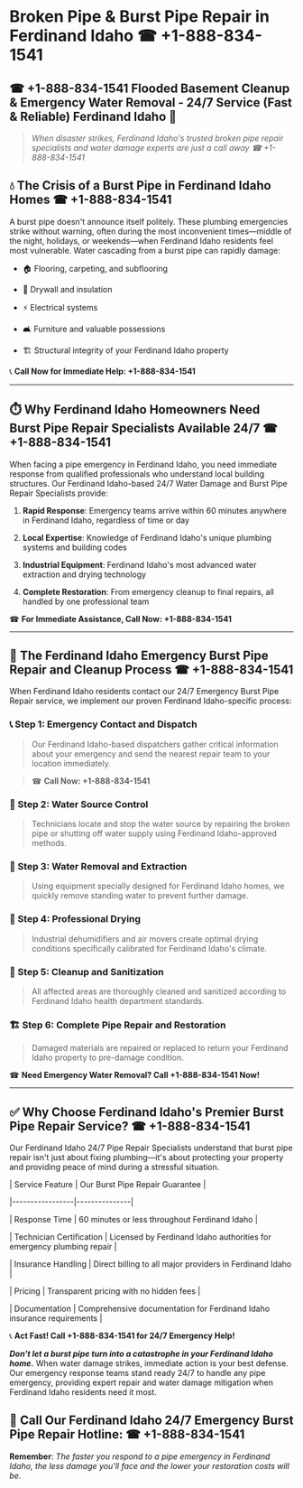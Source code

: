 # Broken Pipe & Burst Pipe Repair in Ferdinand Idaho ☎ +1-888-834-1541  
## ☎ +1-888-834-1541 Flooded Basement Cleanup & Emergency Water Removal - 24/7 Service (Fast & Reliable) Ferdinand Idaho 🚨  

> *When disaster strikes, Ferdinand Idaho's trusted broken pipe repair specialists and water damage experts are just a call away ☎ +1-888-834-1541*  

## 💧 The Crisis of a Burst Pipe in Ferdinand Idaho Homes ☎ +1-888-834-1541  

A burst pipe doesn't announce itself politely. These plumbing emergencies strike without warning, often during the most inconvenient times—middle of the night, holidays, or weekends—when Ferdinand Idaho residents feel most vulnerable. Water cascading from a burst pipe can rapidly damage:  

* 🏠 Flooring, carpeting, and subflooring  
* 🧱 Drywall and insulation  
* ⚡ Electrical systems  
* 🛋️ Furniture and valuable possessions  
* 🏗️ Structural integrity of your Ferdinand Idaho property  

📞 **Call Now for Immediate Help: +1-888-834-1541**  

---  

## ⏱️ Why Ferdinand Idaho Homeowners Need Burst Pipe Repair Specialists Available 24/7 ☎ +1-888-834-1541  

When facing a pipe emergency in Ferdinand Idaho, you need immediate response from qualified professionals who understand local building structures. Our Ferdinand Idaho-based 24/7 Water Damage and Burst Pipe Repair Specialists provide:  

1. **Rapid Response**: Emergency teams arrive within 60 minutes anywhere in Ferdinand Idaho, regardless of time or day  
2. **Local Expertise**: Knowledge of Ferdinand Idaho's unique plumbing systems and building codes  
3. **Industrial Equipment**: Ferdinand Idaho's most advanced water extraction and drying technology  
4. **Complete Restoration**: From emergency cleanup to final repairs, all handled by one professional team  

☎ **For Immediate Assistance, Call Now: +1-888-834-1541**  

---  

## 🔧 The Ferdinand Idaho Emergency Burst Pipe Repair and Cleanup Process ☎ +1-888-834-1541  

When Ferdinand Idaho residents contact our 24/7 Emergency Burst Pipe Repair service, we implement our proven Ferdinand Idaho-specific process:  

### 📞 Step 1: Emergency Contact and Dispatch  
> Our Ferdinand Idaho-based dispatchers gather critical information about your emergency and send the nearest repair team to your location immediately.  
> ☎ **Call Now: +1-888-834-1541**  

### 🚿 Step 2: Water Source Control  
> Technicians locate and stop the water source by repairing the broken pipe or shutting off water supply using Ferdinand Idaho-approved methods.  

### 🌊 Step 3: Water Removal and Extraction  
> Using equipment specially designed for Ferdinand Idaho homes, we quickly remove standing water to prevent further damage.  

### 💨 Step 4: Professional Drying  
> Industrial dehumidifiers and air movers create optimal drying conditions specifically calibrated for Ferdinand Idaho's climate.  

### 🧼 Step 5: Cleanup and Sanitization  
> All affected areas are thoroughly cleaned and sanitized according to Ferdinand Idaho health department standards.  

### 🏗️ Step 6: Complete Pipe Repair and Restoration  
> Damaged materials are repaired or replaced to return your Ferdinand Idaho property to pre-damage condition.  

☎ **Need Emergency Water Removal? Call +1-888-834-1541 Now!**  

---  

## ✅ Why Choose Ferdinand Idaho's Premier Burst Pipe Repair Service? ☎ +1-888-834-1541  

Our Ferdinand Idaho 24/7 Pipe Repair Specialists understand that burst pipe repair isn't just about fixing plumbing—it's about protecting your property and providing peace of mind during a stressful situation.  

| Service Feature | Our Burst Pipe Repair Guarantee |  
|-----------------|---------------|  
| Response Time | 60 minutes or less throughout Ferdinand Idaho |  
| Technician Certification | Licensed by Ferdinand Idaho authorities for emergency plumbing repair |  
| Insurance Handling | Direct billing to all major providers in Ferdinand Idaho |  
| Pricing | Transparent pricing with no hidden fees |  
| Documentation | Comprehensive documentation for Ferdinand Idaho insurance requirements |  

📞 **Act Fast! Call +1-888-834-1541 for 24/7 Emergency Help!**  

***Don't let a burst pipe turn into a catastrophe in your Ferdinand Idaho home.*** When water damage strikes, immediate action is your best defense. Our emergency response teams stand ready 24/7 to handle any pipe emergency, providing expert repair and water damage mitigation when Ferdinand Idaho residents need it most.  

## 📱 Call Our Ferdinand Idaho 24/7 Emergency Burst Pipe Repair Hotline: ☎ +1-888-834-1541  

**Remember**: *The faster you respond to a pipe emergency in Ferdinand Idaho, the less damage you'll face and the lower your restoration costs will be.*